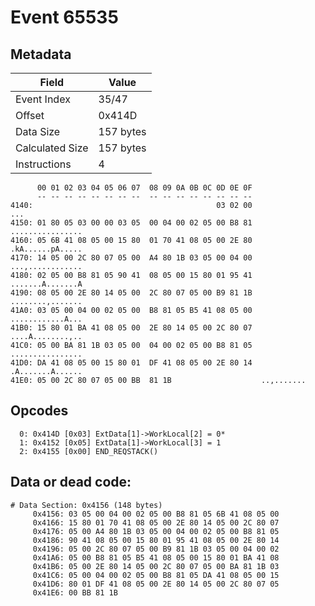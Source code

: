 # Event 65535

## Metadata

| Field           | Value     |
|-----------------|-----------|
| Event Index     | 35/47     |
| Offset          | 0x414D    |
| Data Size       | 157 bytes |
| Calculated Size | 157 bytes |
| Instructions    | 4         |

```
      00 01 02 03 04 05 06 07  08 09 0A 0B 0C 0D 0E 0F
      -- -- -- -- -- -- -- --  -- -- -- -- -- -- -- --
4140:                                         03 02 00               ...
4150: 01 80 05 03 00 00 03 05  00 04 00 02 05 00 B8 81  ................
4160: 05 6B 41 08 05 00 15 80  01 70 41 08 05 00 2E 80  .kA......pA.....
4170: 14 05 00 2C 80 07 05 00  A4 80 1B 03 05 00 04 00  ...,............
4180: 02 05 00 B8 81 05 90 41  08 05 00 15 80 01 95 41  .......A.......A
4190: 08 05 00 2E 80 14 05 00  2C 80 07 05 00 B9 81 1B  ........,.......
41A0: 03 05 00 04 00 02 05 00  B8 81 05 B5 41 08 05 00  ............A...
41B0: 15 80 01 BA 41 08 05 00  2E 80 14 05 00 2C 80 07  ....A........,..
41C0: 05 00 BA 81 1B 03 05 00  04 00 02 05 00 B8 81 05  ................
41D0: DA 41 08 05 00 15 80 01  DF 41 08 05 00 2E 80 14  .A.......A......
41E0: 05 00 2C 80 07 05 00 BB  81 1B                    ..,.......      
```

## Opcodes

```
  0: 0x414D [0x03] ExtData[1]->WorkLocal[2] = 0*
  1: 0x4152 [0x05] ExtData[1]->WorkLocal[3] = 1
  2: 0x4155 [0x00] END_REQSTACK()
```

## Data or dead code:

```
# Data Section: 0x4156 (148 bytes)
     0x4156: 03 05 00 04 00 02 05 00 B8 81 05 6B 41 08 05 00
     0x4166: 15 80 01 70 41 08 05 00 2E 80 14 05 00 2C 80 07
     0x4176: 05 00 A4 80 1B 03 05 00 04 00 02 05 00 B8 81 05
     0x4186: 90 41 08 05 00 15 80 01 95 41 08 05 00 2E 80 14
     0x4196: 05 00 2C 80 07 05 00 B9 81 1B 03 05 00 04 00 02
     0x41A6: 05 00 B8 81 05 B5 41 08 05 00 15 80 01 BA 41 08
     0x41B6: 05 00 2E 80 14 05 00 2C 80 07 05 00 BA 81 1B 03
     0x41C6: 05 00 04 00 02 05 00 B8 81 05 DA 41 08 05 00 15
     0x41D6: 80 01 DF 41 08 05 00 2E 80 14 05 00 2C 80 07 05
     0x41E6: 00 BB 81 1B
```